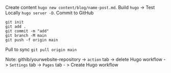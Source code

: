 Create content `hugo new content/blog/name-post.md`.
Build `hugo` -> Test Locally `hugo server -D`. Commit to GitHub 
```
git init
git add .
git commit -m "add"
git branch -M main
git push -f origin main
```
Pull to sync `git pull origin main`

Note: githib/yourwebsite-repository -> `action` tab -> delete Hugo workflow -> `Settings` tab -> `Pages` tab - > Create Hugo workflow
